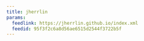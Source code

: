 ```yaml
---
title: jherrlin
params:
  feedlink: https://jherrlin.github.io/index.xml
  feedid: 95f3f2c6a8d56ae6515d2544f3722b5f
---
```

